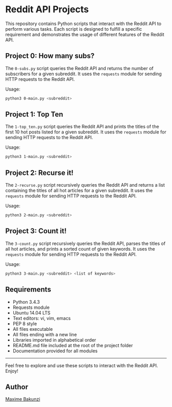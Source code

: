 # Reddit API Projects

This repository contains Python scripts that interact with the Reddit API to perform various tasks. Each script is designed to fulfill a specific requirement and demonstrates the usage of different features of the Reddit API.

## Project 0: How many subs?

The `0-subs.py` script queries the Reddit API and returns the number of subscribers for a given subreddit. It uses the `requests` module for sending HTTP requests to the Reddit API.

Usage:
```bash
python3 0-main.py <subreddit>
```


## Project 1: Top Ten

The `1-top_ten.py` script queries the Reddit API and prints the titles of the first 10 hot posts listed for a given subreddit. It uses the `requests` module for sending HTTP requests to the Reddit API.

Usage:
```bash
python3 1-main.py <subreddit>
```


## Project 2: Recurse it!

The `2-recurse.py` script recursively queries the Reddit API and returns a list containing the titles of all hot articles for a given subreddit. It uses the `requests` module for sending HTTP requests to the Reddit API.

Usage:
```bash
python3 2-main.py <subreddit>
```


## Project 3: Count it!

The `3-count.py` script recursively queries the Reddit API, parses the titles of all hot articles, and prints a sorted count of given keywords. It uses the `requests` module for sending HTTP requests to the Reddit API.

Usage:
```bash
python3 3-main.py <subreddit> <list of keywords>
```


## Requirements

- Python 3.4.3
- Requests module
- Ubuntu 14.04 LTS
- Text editors: vi, vim, emacs
- PEP 8 style
- All files executable
- All files ending with a new line
- Libraries imported in alphabetical order
- README.md file included at the root of the project folder
- Documentation provided for all modules

---

Feel free to explore and use these scripts to interact with the Reddit API. Enjoy!

## Author
[Maxime Bakunzi](https://github.com/Maxime-Bakunzi) 
